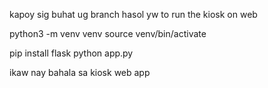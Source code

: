kapoy sig buhat ug branch hasol yw
to run the kiosk on web

python3 -m venv venv
source venv/bin/activate  


pip install flask
python app.py

ikaw nay bahala sa kiosk web app
